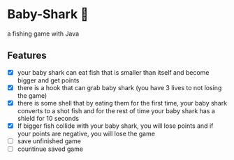 # Baby-Shark :shark:
a fishing game with Java
## Features
- [x] your baby shark can eat fish that is smaller than itself and become bigger and get points
- [x] there is a hook that can grab baby shark (you have 3 lives to not losing the game)
- [x] there is some shell that by eating them for the first time, your baby shark converts to a shot fish and for the rest of time your baby shark has a shield for 10 seconds 
- [x] If bigger fish collide with your baby shark, you will lose points and if your points are negative, you will lose the game 
- [ ] save unfinished game
- [ ] countinue saved game
